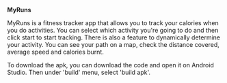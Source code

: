 **MyRuns**

MyRuns is a fitness tracker app that allows you to track your calories when you do activities.
You can select which activity you're going to do and then click start to start tracking.
There is also a feature to dynamically determine your activity.
You can see your path on a map, check the distance covered, average speed and calories burnt.


To download the apk, you can download the code and open it on Android Studio. Then under 'build' menu, select 'build apk'.
